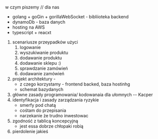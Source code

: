 w czym piszemy // dla nas
- golang + goGin + gorillaWebSocket - bibliioteka backend
- dynamoDb - baza danych 
- hosting na AWS 
- typescript + reacxt


1. scenariusze przeypadków użyci
   1. logowanie
   2. wyszukiwanie produktu
   3. dodawanie produktu
   4. dodawanie sklepu :) 
   5. sprawdzanie zamówień
   6. dodawanie zamówień
2. projekt architektury -
   - z czego korzystamy - frontend backed, baza hostinhg
   - schemat bazydanych
3. główne zasady programowania/ kodowanaia dla ułomnych -- Kacper
4. identyfikacja i zasady zarządzania ryzykie
	- smerfy pod chatą
	- cośtam do przepisania
	- narzekanie że trudno inwestowac
5. zgodność z tablicą koncepcyjną
    - jest essa dobrze chłopaki robią 
6. pierdolenie jakieś
 
